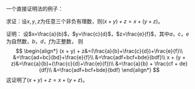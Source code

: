 一个直接证明法的例子：

求证：设$x, y, z$为任意三个非负有理数，则$(x + y) + z = x + (y + z)$。

证明：
  设$x=\frac{a}{b}$，$y=\frac{c}{d}$，$z=\frac{e}{f}$，其中$a$，$c$，$e$为自然数，$b$，$d$，$f$为正整数，
  则
  $$
  \begin{align*}
    (x + y) + z&=(\frac{a}{b}+\frac{c}{d})+\frac{e}{f}\\
               &=\frac{ad+bc}{bd}+\frac{e}{f}\\
    &=\frac{adf+bcf+bde}{bdf}\\
    x + (y + z)&=\frac{a}{b}+(\frac{c}{d}+\frac{e}{f})\\
               &=\frac{a}{b} + \frac{cf + de}{df}\\
    &=\frac{adf+bcf+bde}{bdf}    
  \end{align*}
  $$
  这证明了$(x + y) + z = x + (y + z)$。